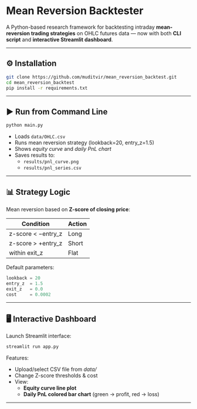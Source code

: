 # Mean Reversion Backtester

A Python-based research framework for backtesting intraday **mean-reversion trading strategies** on OHLC futures data — now with both **CLI script** and **interactive Streamlit dashboard**.

---

## ⚙️ Installation

```bash
git clone https://github.com/muditvir/mean_reversion_backtest.git
cd mean_reversion_backtest
pip install -r requirements.txt
```

---

## ▶️ Run from Command Line

```bash
python main.py
```

- Loads `data/OHLC.csv`
- Runs mean reversion strategy (lookback=20, entry\_z=1.5)
- Shows *equity curve* and *daily PnL chart*
- Saves results to:
  - `results/pnl_curve.png`
  - `results/pnl_series.csv`

---

## 📊 Strategy Logic

Mean reversion based on **Z-score of closing price**:

| Condition           | Action |
| ------------------- | ------ |
| z-score < −entry\_z | Long   |
| z-score > +entry\_z | Short  |
| within exit\_z      | Flat   |

Default parameters:

```python
lookback = 20
entry_z  = 1.5
exit_z   = 0.0
cost     = 0.0002
```

---

## 🖥️ Interactive Dashboard

Launch Streamlit interface:

```bash
streamlit run app.py
```

Features:

- Upload/select CSV file from *data/*
- Change Z-score thresholds & cost
- View:
  - **Equity curve line plot**
  - **Daily PnL colored bar chart** (green → profit, red → loss)

---

